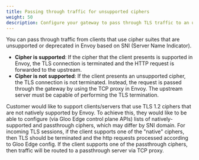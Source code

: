 ```yaml
---
title: Passing through traffic for unsupported ciphers
weight: 50
description: Configure your gateway to pass through TLS traffic to an upstream clients for clients that present deprecated cipher suites. 
---
```


You can pass through traffic from clients that use cipher suites that are unsupported or deprecated in Envoy based on SNI (Server Name Indicator).

- **Cipher is supported**: If the cipher that the client presents is supported in Envoy, the TLS connection is terminated and the HTTP request is forwarded to the upstream. 
- **Cipher is not supported**: If the client presents an unsupported cipher, the TLS connection is not terminated. Instead, the request is passed through the gateway by using the TCP proxy in Envoy. The upstream server must be capable of performing the TLS termination.







Customer would like to support clients/servers that use TLS 1.2 ciphers that are not natively supported by Envoy. To achieve this, they would like to be able to configure (via Gloo Edge control plane APIs) lists of natively-supported and passthrough ciphers, which may differ by SNI domain. For incoming TLS sessions, if the client supports one of the "native" ciphers, then TLS should be terminated and the http requests processed according to Gloo Edge config. If the client supports one of the passthrough ciphers, then traffic will be routed to a passthrough server via TCP proxy.
